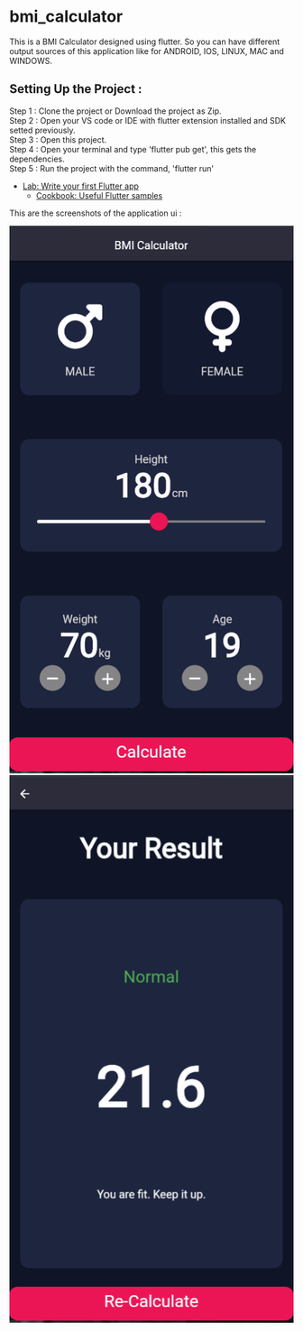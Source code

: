 # bmi_calculator

 This is a BMI Calculator designed using flutter. So you can have different output sources of this application like for ANDROID, IOS, LINUX, MAC and WINDOWS.

## Setting Up the Project :
Step 1 : Clone the project or Download the project as Zip.     
Step 2 : Open your VS code or IDE with flutter extension installed and SDK setted previously.   
Step 3 : Open this project.             
Step 4 : Open your terminal and type 'flutter pub get', this gets the dependencies.         
Step 5 : Run the project with the command, 'flutter run'

- [Lab: Write your first Flutter app](https://docs.flutter.dev/get-started/codelab)
  - [Cookbook: Useful Flutter samples](https://docs.flutter.dev/cookbook)           

This are the screenshots of the application ui :

  ![img.png](img.png)
  ![img_1.png](img_1.png)